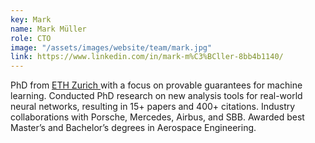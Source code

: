 ```yaml
---
key: Mark
name: Mark Müller
role: CTO
image: "/assets/images/website/team/mark.jpg"
link: https://www.linkedin.com/in/mark-m%C3%BCller-8bb4b1140/
---
```


PhD from <a href="https://ethz.ch/de.html"> ETH Zurich <a> with a focus on provable guarantees for machine learning. Conducted PhD research on new analysis tools for real-world neural networks, resulting in 15+ papers and 400+ citations. Industry collaborations with Porsche, Mercedes, Airbus, and SBB. Awarded best Master’s and Bachelor’s degrees in Aerospace Engineering.